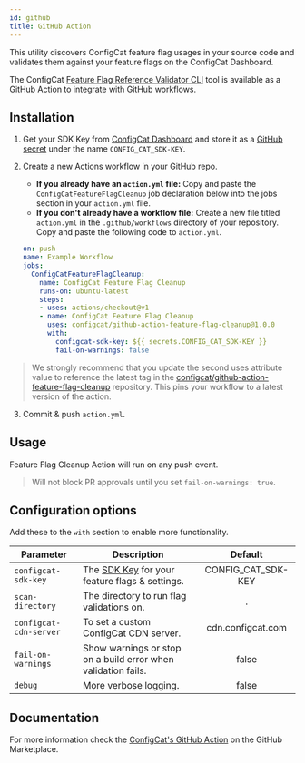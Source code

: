 ```yaml
---
id: github
title: GitHub Action
---
```


This utility discovers ConfigCat feature flag usages in your source code and validates them against your feature flags on the ConfigCat Dashboard.

The ConfigCat <a href="https://github.com/configcat/feature-flag-reference-validator" target="_blank">Feature Flag Reference Validator CLI</a> tool is available as a GitHub Action to integrate with GitHub workflows.


## Installation
1. Get your SDK Key from <a href="https://app.configcat.com/sdkkey" target="_blank">ConfigCat Dashboard</a> and store it as a <a href="https://help.github.com/en/actions/configuring-and-managing-workflows/creating-and-storing-encrypted-secrets" target="_blank">GitHub secret</a> under the name `CONFIG_CAT_SDK-KEY`.

2. Create a new Actions workflow in your GitHub repo.

   - **If you already have an `action.yml` file:** Copy and paste the `ConfigCatFeatureFlagCleanup` job declaration below into the jobs section in your `action.yml` file.
   - **If you don't already have a workflow file:** Create a new file titled `action.yml` in the `.github/workflows` directory of your repository. Copy and paste the following code to `action.yml`.

   ```yaml
   on: push
   name: Example Workflow
   jobs:
     ConfigCatFeatureFlagCleanup:
       name: ConfigCat Feature Flag Cleanup
       runs-on: ubuntu-latest
       steps:
       - uses: actions/checkout@v1
       - name: ConfigCat Feature Flag Cleanup
         uses: configcat/github-action-feature-flag-cleanup@1.0.0
         with:
           configcat-sdk-key: ${{ secrets.CONFIG_CAT_SDK-KEY }}
           fail-on-warnings: false
   ```

  > We strongly recommend that you update the second uses attribute value to reference the latest tag in the <a href="https://github.com/configcat/github-action-feature-flag-cleanup" target="_blank">configcat/github-action-feature-flag-cleanup</a> repository. This pins your workflow to a latest version of the action.

3. Commit & push `action.yml`.

## Usage

Feature Flag Cleanup Action will run on any push event.

> Will not block PR approvals until you set `fail-on-warnings: true`.

## Configuration options

Add these to the `with` section to enable more functionality.

| Parameter              | Description                                                                                                   |      Default       |
| ---------------------- | ------------------------------------------------------------------------------------------------------------- | :----------------: |
| `configcat-sdk-key`    | The <a href="https://app.configcat.com/sdkkey" target="_blank">SDK Key</a> for your feature flags & settings. | CONFIG_CAT_SDK-KEY |
| `scan-directory`       | The directory to run flag validations on.                                                                     |         .          |
| `configcat-cdn-server` | To set a custom ConfigCat CDN server.                                                                         | cdn.configcat.com  |
| `fail-on-warnings`     | Show warnings or stop on a build error when validation fails.                                                 |       false        |
| `debug`                | More verbose logging.                                                                                         |       false        |

## Documentation
For more information check the <a href="https://github.com/marketplace/actions/configcat-feature-flag-cleanup" target="_blank">ConfigCat's GitHub Action</a> on the GitHub Marketplace.
